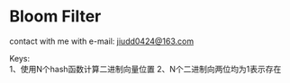 # Bloom Filter
contact with me with e-mail: jiudd0424@163.com



Keys:  
1、使用N个hash函数计算二进制向量位置
2、N个二进制向两位均为1表示存在